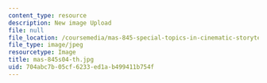 ```yaml
---
content_type: resource
description: New image Upload
file: null
file_location: /coursemedia/mas-845-special-topics-in-cinematic-storytelling-spring-2004/704abc7b05cf6233ed1ab499411b754f_mas-845s04-th.jpg
file_type: image/jpeg
resourcetype: Image
title: mas-845s04-th.jpg
uid: 704abc7b-05cf-6233-ed1a-b499411b754f
---
```

